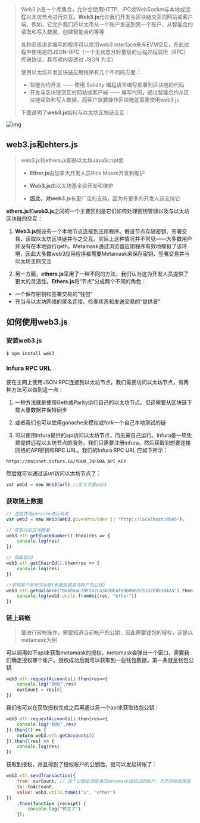 > Web3.js是一个库集合，允许您使用HTTP、IPC或WebSocket与本地或远程以太坊节点进行交互。**Web3.js**允许我们开发与区块链交互的网站或客户端。例如，它允许我们将以太币从一个账户发送到另一个账户、从智能合约读取和写入数据、创建智能合约等等
>
> 各种高级语言编写的程序可以使用web3 interface来与EVM交互，在此过程中使用是的JSON-RPC（一个无状态且轻量级的远程过程调用（RPC）传送协议，其传递内容透过 JSON 为主）
>
> 使用以太坊开发区块链应用程序有几个不同的方面：
>
> - 智能合约开发 —— 使用 Solidity 编程语言编写部署到区块链的代码
> - 开发与区块链交互的网站或客户端 —— 编写代码，通过智能合约从区块链读取和写入数据，而客户端要操作区块链就需要使用web3.js
>
> 下图说明了**web3.js**如何与以太坊区块链交互：

![img](https://cdn.jsdelivr.net/gh/ilmangoi/imgRepo@main/img-2/v2-89486b3d926d430a64bc6b287dd4563c_r.jpg)

## web3.js和ehters.js

> web3.js和ethers.js都是以太坊JavaScript库
>
> - **Ether.js**由加拿大开发人员Rick Moore开发和维护
>
> - **Web3.js**由以太坊基金会开发和维护
>
> - **因此，对web3.js**有更广泛的支持，因为有更多的开发人员支持它

**ethers.js**和**web3.js**之间的一个主要区别是它们如何处理密钥管理以及与以太坊区块链的交互：

1. **Web3.js**假设有一个本地节点连接到应用程序。假设节点存储密钥、签署交易、读取以太坊区块链并与之交互。实际上这种情况并不常见——大多数用户并没有在本地运行geth。Metamask通过浏览器应用程序有效地模拟了该环境，因此大多数web3应用程序都需要Metamask来保存密钥、签署交易并与以太坊主网交互

2. 另一方面，**ethers.js**采用了一种不同的方法，我们认为这为开发人员提供了更大的灵活性。**Ethers.js**将“节点”分成两个不同的角色：

- 一个保存密钥和签署交易的“钱包”
- 充当与以太坊网络的匿名连接、检查状态和发送交易的“提供者”

## 如何使用web3.js

### 安装web3.js

```shell
$ npm install web3
```

### **Infura RPC URL**

要在主网上使用JSON RPC连接到以太坊节点，我们需要访问以太坊节点，有两种方法可以做到这一点：

1. 一种方法就是使用Geth或Parity运行自己的以太坊节点。但这需要从区块链下载大量数据并保持同步

2. 或者我们也可以使用ganache来模拟或fork一个自己本地测试的链

3. 可以使用Infura提供的api访问以太坊节点，而无需自己运行。Infura是一项免费提供远程以太坊节点的服务。我们只需要注册infura，然后获取到想要连接网络的API密钥和RPC URL。我们的Infura RPC URL 应如下所示：

```text
https://mainnet.infura.io/YOUR_INFURA_API_KEY
```

然后就可以通过该url访问以太坊节点了：

```js
var web3 = new Web3(url) //定义变量web3
```

### 获取链上数据

```js
// 这是使用ganache进行测试
var web3 = new Web3(Web3.givenProvider || "http://localhost:8545");

// 获取当前区块数量
web3.eth.getBlockNumber().then(res => {
    console.log(res)
})

// 获取链id
web3.eth.getChainId().then(res => {
    console.log(res)
})

//获取某个账号的余额(参数是要查询帐户的公钥)
web3.eth.getBalance("0x6b5aC29F2a2Ca361BE4fed60862C51D2F853842a").then(res => {
    console.log(web3.utils.fromWei(res, "ether"))
})
```

### 链上转帐

> 要进行转帐操作，需要知道当前帐户的公钥，因此需要钱包的授权，这是以metamask为例

可以调用如下api来获取metamask的授权，metamask会弹出一个窗口，需要我们确定授权哪个帐户。授权成功后就可以获取到一些钱包数据，第一条就是钱包公钥

```js
web3.eth.requestAccounts().then(res=>{
    console.log("授权",res)
    ourCount = res[0]
})
```

我们也可以在获取授权完成之后再通过另一个api来获取钱包公钥：

```js
web3.eth.requestAccounts().then(res=>{
    console.log("授权",res)
}).then(() => {
    return web3.eth.getAccounts()
}).then((res) => {
    console.log(res)
})
```

获取到授权，并且得到了授权帐户的公钥后，就可以发起转帐了：

```js
web3.eth.sendTransaction({
    from: ourCount, // 这个公钥必须是通过metamask授权过的帐户，不然转帐会失败
    to: toAccount,
    value: web3.utils.toWei("1", "ether")
})
    .then(function (receipt) {
        console.log("转完了")
    });
```
